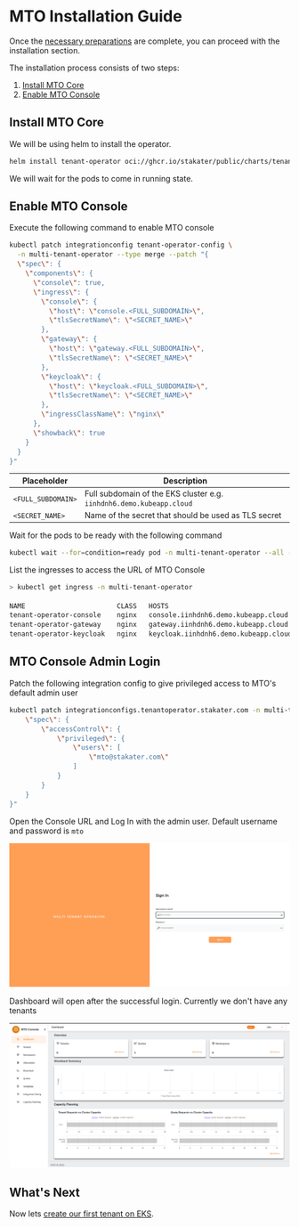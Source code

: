 # MTO Installation Guide

Once the [necessary preparations](./preparation.md) are complete, you can proceed with the installation section.

The installation process consists of two steps:

1. [Install MTO Core](#install-mto-core)
1. [Enable MTO Console](#enable-mto-console)

## Install MTO Core

We will be using helm to install the operator.

```bash
helm install tenant-operator oci://ghcr.io/stakater/public/charts/tenant-operator --namespace multi-tenant-operator --create-namespace
```

We will wait for the pods to come in running state.

## Enable MTO Console

Execute the following command to enable MTO console

```bash
kubectl patch integrationconfig tenant-operator-config \
  -n multi-tenant-operator --type merge --patch "{
  \"spec\": {
    \"components\": {
      \"console\": true,
      \"ingress\": {
        \"console\": {
          \"host\": \"console.<FULL_SUBDOMAIN>\",
          \"tlsSecretName\": \"<SECRET_NAME>\"
        },
        \"gateway\": {
          \"host\": \"gateway.<FULL_SUBDOMAIN>\",
          \"tlsSecretName\": \"<SECRET_NAME>\"
        },
        \"keycloak\": {
          \"host\": \"keycloak.<FULL_SUBDOMAIN>\",
          \"tlsSecretName\": \"<SECRET_NAME>\"
        },
        \"ingressClassName\": \"nginx\"
      },
      \"showback\": true
    }
  }
}"
```

Placeholder         | Description
------------        |------------
`<FULL_SUBDOMAIN>`  | Full subdomain of the EKS cluster e.g. `iinhdnh6.demo.kubeapp.cloud`
`<SECRET_NAME>`     | Name of the secret that should be used as TLS secret

Wait for the pods to be ready with the following command

```bash
kubectl wait --for=condition=ready pod -n multi-tenant-operator --all --timeout=300s
```

List the ingresses to access the URL of MTO Console

```bash
> kubectl get ingress -n multi-tenant-operator

NAME                       CLASS   HOSTS                                  ADDRESS                                                                          PORTS     AGE
tenant-operator-console    nginx   console.iinhdnh6.demo.kubeapp.cloud    ae51c179026a94c90952fc50d5d91b52-a4446376b6415dcb.elb.eu-north-1.amazonaws.com   80, 443   23m
tenant-operator-gateway    nginx   gateway.iinhdnh6.demo.kubeapp.cloud    ae51c179026a94c90952fc50d5d91b52-a4446376b6415dcb.elb.eu-north-1.amazonaws.com   80, 443   23m
tenant-operator-keycloak   nginx   keycloak.iinhdnh6.demo.kubeapp.cloud   ae51c179026a94c90952fc50d5d91b52-a4446376b6415dcb.elb.eu-north-1.amazonaws.com   80, 443   24m

```

## MTO Console Admin Login

Patch the following integration config to give privileged access to MTO's default admin user

```bash
kubectl patch integrationconfigs.tenantoperator.stakater.com -n multi-tenant-operator tenant-operator-config --type=merge --patch "{
    \"spec\": {
        \"accessControl\": {
            \"privileged\": {
                \"users\": [
                    \"mto@stakater.com\"
                ]
            }
        }
    }
}"
```

Open the Console URL and Log In with the admin user. Default username and password is `mto`

![MTO Console Login Page](../../images/mto-console-login.png)

Dashboard will open after the successful login. Currently we don't have any tenants

![MTO Console Dashboard](../../images/mto-console-dashboard-0-tenants.png)

## What's Next

Now lets [create our first tenant on EKS](./validation.md).
